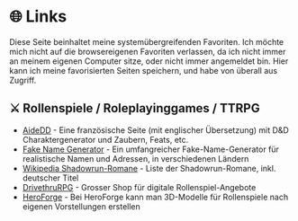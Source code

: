 # 🌐 Links

Diese Seite beinhaltet meine systemübergreifenden Favoriten. Ich möchte mich nicht auf die browsereigenen Favoriten verlassen, da ich nicht immer an meinem eigenen Computer sitze, oder nicht immer angemeldet bin. Hier kann ich meine favorisierten Seiten speichern, und habe von überall aus Zugriff.

## ⚔️ Rollenspiele / Roleplayinggames / TTRPG

* [AideDD](https://www.aidedd.org/en/) - Eine französische Seite (mit englischer Übersetzung) mit D&D Charaktergenerator und Zaubern, Feats, etc.
* [Fake Name Generator](https://de.fakenamegenerator.com/) - Ein umfangreicher Fake-Name-Generator für realistische Namen und Adressen, in verschiedenen Ländern
* [Wikipedia Shadowrun-Romane](https://de.wikipedia.org/wiki/Liste_der_Shadowrun-Romane) - Liste der Shadowrun-Romane, inkl. deutscher Titel
* [DrivethruRPG](https://www.drivethrurpg.com/) - Grosser Shop für digitale Rollenspiel-Angebote
* [HeroForge](https://www.heroforge.com/) - Bei HeroForge kann man 3D-Modelle für Rollenspiele nach eigenen Vorstellungen erstellen
